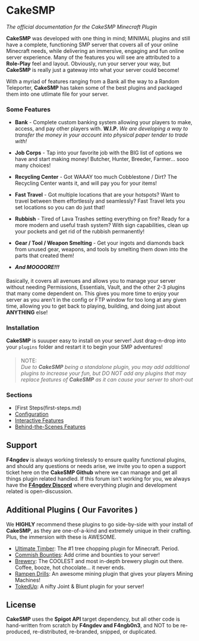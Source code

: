 # CakeSMP
*The official documentation for the CakeSMP Minecraft Plugin*
  
**CakeSMP** was developed with one thing in mind; MINIMAL plugins and still have a complete, functioning SMP server that covers all of your online Minecraft needs, while delivering an immersive, engaging and fun online server experience. Many of the features you will see are attributed to a **Role-Play** feel and layout. Obviously, run your server your way, but **CakeSMP** is really just a gateway into what your server could become!

With a myriad of features ranging from a Bank all the way to a Random Teleporter, **CakeSMP** has taken some of the best plugins and packaged them into one utlimate file for your server.
####
### Some Features
- **Bank** - Complete custom banking system allowing your players to make, access, and pay other players with. **W.I.P.** *We are developing a way to transfer the money in your account into physical paper tender to trade with!*
  
- **Job Corps** - Tap into your favorite job with the BIG list of options we have and start making money! Butcher, Hunter, Breeder, Farmer... sooo many choices!
  
- **Recycling Center** - Got WAAAY too much Cobblestone / Dirt? The Recycling Center wants it, and will pay you for your items!
  
- **Fast Travel** - Got multiple locations that are your hotspots? Want to travel between them effortlessly and seamlessly? Fast Travel lets you set locations so you can do just that!
  
- **Rubbish** - Tired of Lava Trashes setting everything on fire? Ready for a more modern and useful trash system? With sign capabilities, clean up your pockets and get rid of the rubbish permanently!

- **Gear / Tool / Weapon Smelting** - Get your ingots and diamonds back from unused gear, weapons, and tools by smelting them down into the parts that created them!
  
- ***And MOOOORE!!!***
####

Basically, it covers all avenues and allows you to manage your server without needing Permissions, Essentials, Vault, and the other 2-3 plugins that many come dependent on. This gives you more time to enjoy your server as you aren't in the config or FTP window for too long at any given time, allowing you to get back to playing, building, and doing just about **ANYTHING** else!

####
### Installation
**CakeSMP** is suuuper easy to install on your server! Just drag-n-drop into your `plugins` folder and restart it to begin your SMP adventures!
####
> NOTE:  
> *Due to **CakeSMP** being a standalone plugin, you may add additional plugins to increase your fun, but DO NOT add any plugins that may replace features of **CakeSMP** as it can cause your server to short-out*
####
### Sections
- [First Steps(first-steps.md)
- [Configuration](configuration.md)
- [Interactive Features](interactive.md)
- [Behind-the-Scenes Features](behind-the-scenes.md)

####
## Support
**F4ngdev** is always working tirelessly to ensure quality functional plugins, and should any questions or needs arise, we invite you to open a support ticket here on the **CakeSMP Github** where we can manage and get all things plugin related handled. If this forum isn't working for you, we always have the [**F4ngdev Discord**](https://www.spigotmc.org/resources/cakesmp.102697/) where everything plugin and development related is open-discussion.

####
## Additional Plugins ( Our Favorites )
We **HIGHLY** recommend these plugins to go side-by-side with your install of **CakeSMP**, as they are one-of-a-kind and extremely unique in their crafting. Plus, the immersion with these is AWESOME.

- [Ultimate Timber](https://songoda.com/marketplace/product/ultimatetimber-the-realistic-tree-chopper.18): The #1 tree chopping plugin for Minecraft. Period.
- [Commish Bounties](https://www.spigotmc.org/resources/commish-bounties.102367/): Add crime and bounties to your server!
- [Brewery](https://dev.bukkit.org/projects/brewery): The COOLEST and most in-depth brewery plugin out there. Coffee, booze, hot chocolate... it never ends.
- [Rampen Drills](https://www.spigotmc.org/resources/rampendrills.23086/): An awesome mining plugin that gives your players Mining Machines!
- [TokedUp](https://www.spigotmc.org/resources/tokedup.102401/): A nifty Joint & Blunt plugin for your server!
####
## License
**CakeSMP** uses the **Spigot API** target dependency, but all other code is hand-written from scratch by **F4ngdev and F4ngb0n3**, and NOT to be re-produced, re-distributed, re-branded, snipped, or duplicated.
